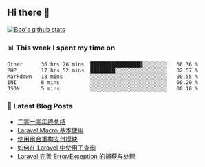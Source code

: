 ## Hi there 👋

[![Boo's github stats](https://github-readme-stats.vercel.app/api?username=0xAiKang)](https://github.com/anuraghazra/github-readme-stats)

<!-- [![Most Used Langs](https://github-readme-stats.vercel.app/api/top-langs/?username=0xAiKang)](https://github.com/anuraghazra/github-readme-stats) -->

### 📊 This week I spent my time on
<!--START_SECTION:waka-->
```text
Other      36 hrs 26 mins  ████████████████▓░░░░░░░░   66.36 % 
PHP        17 hrs 52 mins  ████████░░░░░░░░░░░░░░░░░   32.57 % 
Markdown   18 mins         ░░░░░░░░░░░░░░░░░░░░░░░░░   00.55 % 
INI        6 mins          ░░░░░░░░░░░░░░░░░░░░░░░░░   00.20 % 
JSON       5 mins          ░░░░░░░░░░░░░░░░░░░░░░░░░   00.18 % 
```
<!--END_SECTION:waka-->

### 📕 Latest Blog Posts
<!-- BLOG-POST-LIST:START -->
- [二零一零年终总结](https://www.0x2beace.com/2021-year-end-summary/)
- [Laravel Macro 基本使用](https://www.0x2beace.com/basic-use-of-laravel-macro/)
- [使用组合重构支付模块](https://www.0x2beace.com/reconstruct-the-payment-module-using-a-combination/)
- [如何在 Laravel 中使用子查询](https://www.0x2beace.com/how-to-use-subqueries-in-laravel/)
- [Laravel 完善 Error/Exception 的捕获与处理](https://www.0x2beace.com/laravel-improves-error-exception-capture-and-handling/)
<!-- BLOG-POST-LIST:END -->

